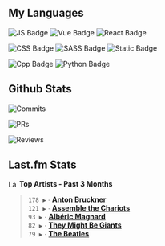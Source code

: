 ## My Languages

![JS Badge](https://img.shields.io/badge/Javascript-%2321262d?style=for-the-badge&logo=javascript&logoColor=%23F7DF1E)
![Vue Badge](https://img.shields.io/badge/Vue-%2321262d?style=for-the-badge&logo=vuedotjs&logoColor=%234FC08D)
![React Badge](https://img.shields.io/badge/React-%2321262d?style=for-the-badge&logo=react&logoColor=%2361DAFB)

![CSS Badge](https://img.shields.io/badge/CSS-%2321262d?style=for-the-badge&logo=css3&logoColor=%231572B6)
![SASS Badge](https://img.shields.io/badge/SASS-%2321262d?style=for-the-badge&logo=sass&logoColor=%23CC6699)
![Static Badge](https://img.shields.io/badge/Tailwind-%2321262d?style=for-the-badge&logo=tailwindcss&logoColor=%2306B6D4)

![Cpp Badge](https://img.shields.io/badge/C%2B%2B-%2321262d?style=for-the-badge&logo=cplusplus&logoColor=%2300599C)
![Python Badge](https://img.shields.io/badge/Python-%2321262d?style=for-the-badge&logo=python&logoColor=%233776AB)

## Github Stats

![Commits](https://img.shields.io/badge/commits%20pushed-%2321262d?style=for-the-badge&label=849&labelColor=87c4f2)

![PRs](https://img.shields.io/badge/pull%20requests%20submitted-%2321262d?style=for-the-badge&label=146&labelColor=fcabd8)

![Reviews](https://img.shields.io/badge/pull%20requests%20reviewed-%2321262d?style=for-the-badge&label=95&labelColor=ffe799)

## Last.fm Stats
<!--START_LASTFM_ARTISTS:{"period": "3month", "rows": 5}-->
<a href="https://last.fm" target="_blank"><img src="https://user-images.githubusercontent.com/17434202/215290617-e793598d-d7c9-428f-9975-156db1ba89cc.svg" alt="Last.fm Logo" width="18" height="13"/></a> **Top Artists - Past 3 Months**

> `178 ▶️` ∙ **[Anton Bruckner](https://www.last.fm/music/Anton+Bruckner)**<br/>
> `121 ▶️` ∙ **[Assemble the Chariots](https://www.last.fm/music/Assemble+the+Chariots)**<br/>
> `93 ▶️` ∙ **[Albéric Magnard](https://www.last.fm/music/Alb%C3%A9ric+Magnard)**<br/>
> `82 ▶️` ∙ **[They Might Be Giants](https://www.last.fm/music/They+Might+Be+Giants)**<br/>
> `79 ▶️` ∙ **[The Beatles](https://www.last.fm/music/The+Beatles)**<br/>
<!--END_LASTFM_ARTISTS-->
